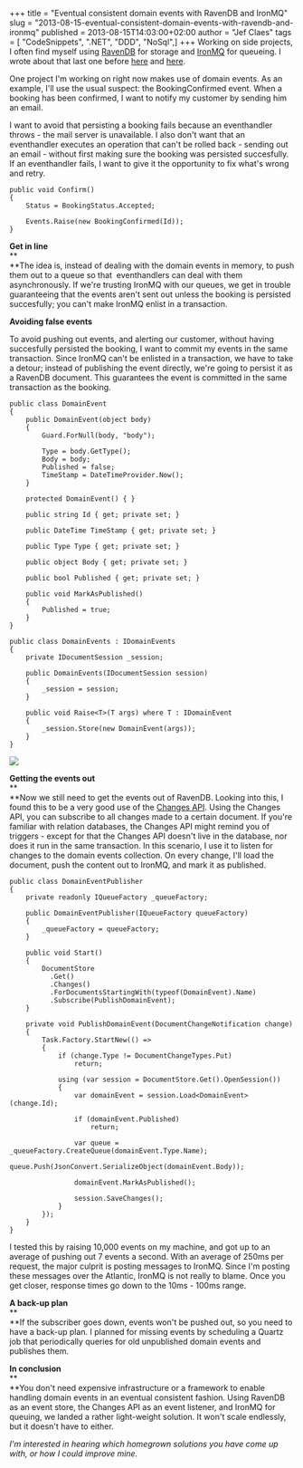 +++
title = "Eventual consistent domain events with RavenDB and IronMQ"
slug = "2013-08-15-eventual-consistent-domain-events-with-ravendb-and-ironmq"
published = 2013-08-15T14:03:00+02:00
author = "Jef Claes"
tags = [ "CodeSnippets", ".NET", "DDD", "NoSql",]
+++
Working on side projects, I often find myself using
[RavenDB](http://ravendb.net/) for storage and
[IronMQ](http://www.iron.io/mq) for queueing. I wrote about that last
one before
[here](http://www.jefclaes.be/2013/03/first-ironmq-impressions.html) and
[here](http://www.jefclaes.be/2013/03/putting-my-ironmq-experiment-under.html).  
  
One project I'm working on right now makes use of domain events. As an
example, I'll use the usual suspect: the BookingConfirmed event. When a
booking has been confirmed, I want to notify my customer by sending him
an email.  
  
I want to avoid that persisting a booking fails because an eventhandler
throws - the mail server is unavailable. I also don't want that an
eventhandler executes an operation that can't be rolled back - sending
out an email - without first making sure the booking was persisted
succesfully. If an eventhandler fails, I want to give it the opportunity
to fix what's wrong and retry.

    public void Confirm()
    {
        Status = BookingStatus.Accepted;

        Events.Raise(new BookingConfirmed(Id));
    }

**Get in line**  
**  
**The idea is, instead of dealing with the domain events in memory, to
push them out to a queue so that  eventhandlers can deal with them
asynchronously. If we're trusting IronMQ with our queues, we get in
trouble guaranteeing that the events aren't sent out unless the booking
is persisted succesfully; you can't make IronMQ enlist in a
transaction.  
  
**Avoiding false events**  
  
To avoid pushing out events, and alerting our customer, without having
succesfully persisted the booking, I want to commit my events in the
same transaction. Since IronMQ can't be enlisted in a transaction, we
have to take a detour; instead of publishing the event directly, we're
going to persist it as a RavenDB document. This guarantees the event is
committed in the same transaction as the booking.

    public class DomainEvent
    {
        public DomainEvent(object body)
        {
            Guard.ForNull(body, "body");          
            
            Type = body.GetType();
            Body = body;
            Published = false;
            TimeStamp = DateTimeProvider.Now();
        }
        
        protected DomainEvent() { }

        public string Id { get; private set; }

        public DateTime TimeStamp { get; private set; }

        public Type Type { get; private set; }

        public object Body { get; private set; }

        public bool Published { get; private set; }

        public void MarkAsPublished()
        {
            Published = true;
        }
    }

    public class DomainEvents : IDomainEvents
    {
        private IDocumentSession _session;

        public DomainEvents(IDocumentSession session)
        {
            _session = session;
        }

        public void Raise<T>(T args) where T : IDomainEvent
        {       
            _session.Store(new DomainEvent(args));
        }
    }

[![](../images/thumbnails/2013-08-15-eventual-consistent-domain-events-with-ravendb-and-ironmq-RavenDBDomainEvents.PNG)](../images/2013-08-15-eventual-consistent-domain-events-with-ravendb-and-ironmq-RavenDBDomainEvents.PNG)

  
**Getting the events out**  
**  
**Now we still need to get the events out of RavenDB. Looking into this,
I found this to be a very good use of the [Changes
API](http://ayende.com/blog/157121/awesome-feature-of-the-day-ravendb-changes-api).
Using the Changes API, you can subscribe to all changes made to a
certain document. If you're familiar with relation databases, the
Changes API might remind you of triggers - except for that the Changes
API doesn't live in the database, nor does it run in the same
transaction. In this scenario, I use it to listen for changes to the
domain events collection. On every change, I'll load the document, push
the content out to IronMQ, and mark it as published.

    public class DomainEventPublisher
    {
        private readonly IQueueFactory _queueFactory;
        
        public DomainEventPublisher(IQueueFactory queueFactory)
        {           
            _queueFactory = queueFactory;
        }

        public void Start()
        {
            DocumentStore
              .Get()
              .Changes()
              .ForDocumentsStartingWith(typeof(DomainEvent).Name)
              .Subscribe(PublishDomainEvent);
        }

        private void PublishDomainEvent(DocumentChangeNotification change)
        {
            Task.Factory.StartNew(() =>
            {
                if (change.Type != DocumentChangeTypes.Put)
                    return;

                using (var session = DocumentStore.Get().OpenSession())
                {
                    var domainEvent = session.Load<DomainEvent>(change.Id);

                    if (domainEvent.Published)
                        return;

                    var queue = _queueFactory.CreateQueue(domainEvent.Type.Name);
                    queue.Push(JsonConvert.SerializeObject(domainEvent.Body));

                    domainEvent.MarkAsPublished();

                    session.SaveChanges();
                }
            });
        }
    }

I tested this by raising 10,000 events on my machine, and got up to an
average of pushing out 7 events a second. With an average of 250ms per
request, the major culprit is posting messages to IronMQ. Since I'm
posting these messages over the Atlantic, IronMQ is not really to blame.
Once you get closer, response times go down to the 10ms - 100ms range.  
  

**A back-up plan**  
**  
**If the subscriber goes down, events won't be pushed out, so you need
to have a back-up plan. I planned for missing events by scheduling a
Quartz job that periodically queries for old unpublished domain events
and publishes them.  
  
**In conclusion**  
**  
**You don't need expensive infrastructure or a framework to enable
handling domain events in an eventual consistent fashion. Using RavenDB
as an event store, the Changes API as an event listener, and IronMQ for
queuing, we landed a rather light-weight solution. It won't scale
endlessly, but it doesn't have to either.  
  
*I'm interested in hearing which homegrown solutions you have come up
with, or how I could improve mine.*
